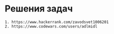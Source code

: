 # Решения задач
    1. https://www.hackerrank.com/zavodsvet1006201
    2. https://www.codewars.com/users/adlmidl